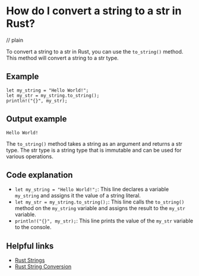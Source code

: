 # How do I convert a string to a str in Rust?
// plain

To convert a string to a str in Rust, you can use the `to_string()` method. This method will convert a string to a str type.

## Example

```
let my_string = "Hello World!";
let my_str = my_string.to_string();
println!("{}", my_str);
```
## Output example

```
Hello World!
```

The `to_string()` method takes a string as an argument and returns a str type. The str type is a string type that is immutable and can be used for various operations.

## Code explanation

- `let my_string = "Hello World!";`: This line declares a variable `my_string` and assigns it the value of a string literal.
- `let my_str = my_string.to_string();`: This line calls the `to_string()` method on the `my_string` variable and assigns the result to the `my_str` variable.
- `println!("{}", my_str);`: This line prints the value of the `my_str` variable to the console.

## Helpful links
- [Rust Strings](https://doc.rust-lang.org/book/ch08-02-strings.html)
- [Rust String Conversion](https://doc.rust-lang.org/std/string/struct.String.html#method.to_string)